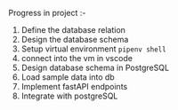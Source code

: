 Progress in project :-

1.  Define the database relation
2.  Design the database schema
3.  Setup virtual environment 
    `pipenv shell`
4.  connect into the vm in vscode
5.  Design database schema in PostgreSQL
6.  Load sample data into db
7.  Implement fastAPI endpoints
8.  Integrate with postgreSQL
